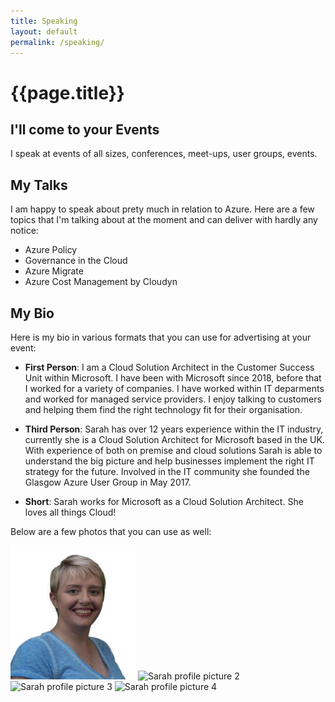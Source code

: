 ```yaml
---
title: Speaking
layout: default
permalink: /speaking/
---
```

<div class="page-header">
    <h1 class="page-title">{{page.title}}</h1>
</div>

## I'll come to your Events

I speak at events of all sizes, conferences, meet-ups, user groups, events.

## My Talks

I am happy to speak about prety much in relation to Azure.  Here are a few topics that I'm talking about at the moment and can deliver with hardly any notice:

* Azure Policy
* Governance in the Cloud
* Azure Migrate
* Azure Cost Management by Cloudyn

## My Bio

Here is my bio in various formats that you can use for advertising at your event:

* **First Person**: I am a Cloud Solution Architect in the Customer Success Unit within Microsoft.  I have been with Microsoft since 2018, before that I worked for a variety of companies.  I have worked within IT deparments and worked for managed service providers.  I enjoy talking to customers and helping them find the right technology fit for their organisation.

* **Third Person**: Sarah has over 12 years experience within the IT industry, currently she is a Cloud Solution Architect for Microsoft based in the UK. With experience of both on premise and cloud solutions Sarah is able to understand the big picture and help businesses implement the right IT strategy for the future. Involved in the IT community she founded the Glasgow Azure User Group in May 2017. 

* **Short**: Sarah works for Microsoft as a Cloud Solution Architect.  She loves all things Cloud!

Below are a few photos that you can use as well:
<p>
<img src="/assets/img/sarah3_four.jpg" alt="Sarah profile picture 1" style="width: 200px;"/>
<img src="/assets/img/sarah_purple_headshot.jpg" alt="Sarah profile picture 2" style="width: 200px;"/>
<img src="/assets/img/sarah_pink_shirt.jpg" alt="Sarah profile picture 3" style="width: 200px;"/>
<img src="/assets/img/sarah_white_shirt.jpg" alt="Sarah profile picture 4" style="width: 200px;"/>
</p>
